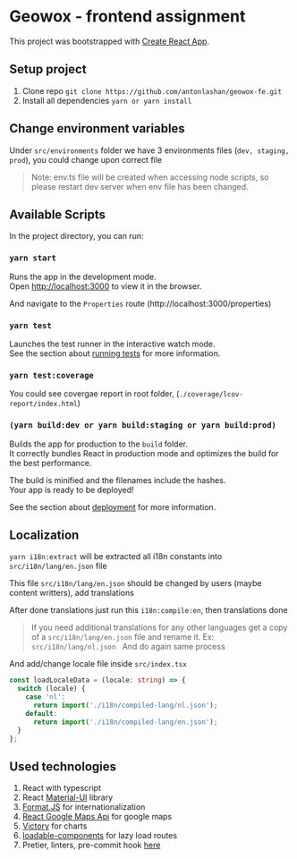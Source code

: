 # Geowox - frontend assignment

This project was bootstrapped with [Create React App](https://github.com/facebook/create-react-app).

## Setup project

1. Clone repo `git clone https://github.com/antonlashan/geowox-fe.git`
2. Install all dependencies `yarn or yarn install`

## Change environment variables

Under `src/environments` folder we have 3 environments files (`dev, staging, prod`), you could change upon correct file

> Note: env.ts file will be created when accessing node scripts, so please restart dev server when env file has been changed.

## Available Scripts

In the project directory, you can run:

### `yarn start`

Runs the app in the development mode.<br />
Open [http://localhost:3000](http://localhost:3000) to view it in the browser.

And navigate to the `Properties` route (http://localhost:3000/properties)

### `yarn test`

Launches the test runner in the interactive watch mode.<br />
See the section about [running tests](https://facebook.github.io/create-react-app/docs/running-tests) for more information.

### `yarn test:coverage`
You could see covergae report in root folder, (`./coverage/lcov-report/index.html`)

### `(yarn build:dev or yarn build:staging or yarn build:prod)`

Builds the app for production to the `build` folder.<br />
It correctly bundles React in production mode and optimizes the build for the best performance.

The build is minified and the filenames include the hashes.<br />
Your app is ready to be deployed!

See the section about [deployment](https://facebook.github.io/create-react-app/docs/deployment) for more information.

## Localization
`yarn i18n:extract` will be extracted all i18n constants into `src/i18n/lang/en.json` file

This file `src/i18n/lang/en.json` should be changed by users (maybe content writters), add translations

After done translations just run this `i18n:compile:en`, then translations done
> If you need additional translations for any other languages get a copy of a `src/i18n/lang/en.json` file and rename it. Ex: `src/i18n/lang/nl.json`  
And do again same process

And add/change locale file inside `src/index.tsx`
```ts
const loadLocaleData = (locale: string) => {
  switch (locale) {
    case 'nl':
      return import('./i18n/compiled-lang/nl.json');
    default:
      return import('./i18n/compiled-lang/en.json');
  }
};
```

## Used technologies
1. React with typescript
2. React [Material-UI](https://material-ui.com) library
3. [Format.JS](https://formatjs.io/docs/getting-started/installation) for internationalization
4. [React Google Maps Api](https://react-google-maps-api-docs.netlify.app) for google maps
5. [Victory](https://formidable.com/open-source/victory) for charts
6. [loadable-components](https://github.com/gregberge/loadable-components#readme) for lazy load routes
6. Pretier, linters, pre-commit hook [here](https://prettier.io/docs/en/precommit.html#option-1-lint-stagedhttpsgithubcomokonetlint-staged)
